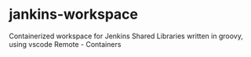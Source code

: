 # jankins-workspace
Containerized workspace for Jenkins Shared Libraries written in groovy, using vscode Remote - Containers
